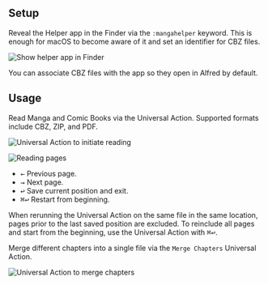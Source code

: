 ## Setup

Reveal the Helper app in the Finder via the `:mangahelper` keyword. This is enough for macOS to become aware of it and set an identifier for CBZ files.

![Show helper app in Finder](images/helper.png)

You can associate CBZ files with the app so they open in Alfred by default.

## Usage

Read Manga and Comic Books via the Universal Action. Supported formats include CBZ, ZIP, and PDF.

![Universal Action to initiate reading](images/ua.png)

![Reading pages](images/reading.png)

* <kbd>←</kbd> Previous page.
* <kbd>→</kbd> Next page.
* <kbd>↩</kbd> Save current position and exit.
* <kbd>⌘</kbd><kbd>↩</kbd> Restart from beginning.

When rerunning the Universal Action on the same file in the same location, pages prior to the last saved position are excluded. To reinclude all pages and start from the beginning, use the Universal Action with <kbd>⌘</kbd><kbd>↩</kbd>.

Merge different chapters into a single file via the `Merge Chapters` Universal Action.

![Universal Action to merge chapters](images/merge.png)

